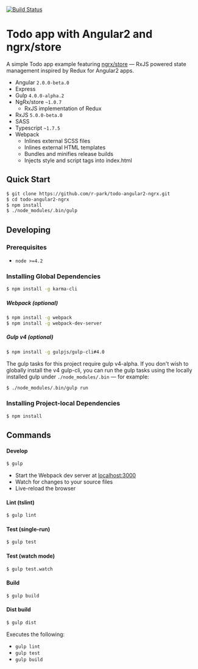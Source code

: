 [![Build Status](https://travis-ci.org/r-park/todo-angular2-ngrx.svg?branch=master)](https://travis-ci.org/r-park/todo-angular2-ngrx)


# Todo app with Angular2 and ngrx/store
A simple Todo app example featuring <a href="https://github.com/ngrx/store" target="_blank">ngrx/store</a> — RxJS powered state management inspired by Redux for Angular2 apps.

- Angular `2.0.0-beta.0`
- Express
- Gulp `4.0.0-alpha.2`
- NgRx/store `~1.0.7`
  - RxJS implementation of Redux
- RxJS `5.0.0-beta.0`
- SASS
- Typescript `~1.7.5`
- Webpack
  - Inlines external SCSS files
  - Inlines external HTML templates
  - Bundles and minifies release builds
  - Injects style and script tags into index.html


## Quick Start
```bash
$ git clone https://github.com/r-park/todo-angular2-ngrx.git
$ cd todo-angular2-ngrx
$ npm install
$ ./node_modules/.bin/gulp
```


## Developing
### Prerequisites
- `node >=4.2`

### Installing Global Dependencies
```bash
$ npm install -g karma-cli
```

##### Webpack (optional)
```bash
$ npm install -g webpack
$ npm install -g webpack-dev-server
```

##### Gulp v4 (optional)
```bash
$ npm install -g gulpjs/gulp-cli#4.0
```
The gulp tasks for this project require gulp v4-alpha. If you don't wish to globally install the v4 gulp-cli, you can run the gulp tasks using the locally installed gulp under `./node_modules/.bin` — for example:
```bash
$ ./node_modules/.bin/gulp run
```


### Installing Project-local Dependencies
```bash
$ npm install
```


## Commands
#### Develop
```bash
$ gulp
```
- Start the Webpack dev server at <a href="http://localhost:3000" target="_blank">localhost:3000</a>
- Watch for changes to your source files
- Live-reload the browser

#### Lint (tslint)
```bash
$ gulp lint
```

#### Test (single-run)
```bash
$ gulp test
```

#### Test (watch mode)
```bash
$ gulp test.watch
```

#### Build
```bash
$ gulp build
```

#### Dist build
```bash
$ gulp dist
```
Executes the following:
- `gulp lint`
- `gulp test`
- `gulp build`

